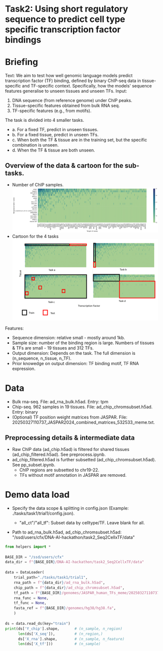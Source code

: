 # Task2: Using short regulatory sequence to predict cell type specific transcription factor bindings

# Briefing

Text:
We aim to test how well genomic language models predict transcription factor (TF) binding, defined by binary ChIP-seq data in tissue-specific and TF-specific context. Specifically, how the models' sequence features generalise to unseen tissues and unseen TFs. Input: 
1. DNA sequence (from reference genome) under ChIP peaks.
2. Tissue-specific features obtained from bulk RNA seq.
3. TF-specific features (e.g., from motifs).

The task is divided into 4 smaller tasks. 
- a. For a fixed TF, predict in unseen tissues. 
- b. For a fixed tissue, predict in unseen TFs.
- c. When both the TF & tissue are in the training set, but the specific combination is unseen. 
- d. When the TF & tissue are both unseen. 

## Overview of the data & cartoon for the sub-tasks.
* Number of ChIP samples. 
![Alt text](./data/figs/ct_tf_counts.svg?raw=true "Distribution of ChIP samples compiled from ENCODE")
* Cartoon for the 4 tasks
![Alt text](./data/figs/cartoon.png?raw=true "task2") 



Features:
- Sequence dimension: relative small - mostly around 1kb.
- Sample size: number of the binding region is large. Numbers of tissues & TFs are small - 19 tissues and 312 TFs.
- Output dimension: Depends on the task. The full dimension is (n_sequence, n_tissue, n_TF).
- Prior knowedge on output dimension: TF binding motif, TF RNA expression.


# Data
- Bulk rna-seq. File: ad_rna_bulk.h5ad. Entry: tpm
- Chip-seq. 962 samples in 19 tissues. File: ad_chip_chromsubset.h5ad. Entry: binary
- (Optional) TF position weight matrices from JASPAR. File: 20250327110737_JASPAR2024_combined_matrices_532533_meme.txt. 

## Preprocessing details & intermediate data
- Raw ChIP data (ad_chip.h5ad) is filtered for shared tissues (ad_chip_filtered.h5ad). See preprocess.ipynb.
- ad_chip_filtered.h5ad is further subsetted (ad_chip_chromsubset.h5ad). See pp_subset.ipynb. 
    - ChIP regions are subsetted to chr19-22.
    - TFs without motif annotation in JASPAR are removed. 


# Demo data load
* Specify the data scope & splitting in config.json (Example: ./tasks/task1/trial1/config.json).
    * "all_ct"/"all_tf": Subset data by celltype/TF. Leave blank for all. 

* Path to ad_rna_bulk.h5ad, ad_chip_chromsubset.h5ad: "/ssd/users/cfx/DNA-AI-hackathon/task2_Seq2CellxTF/data"

```python
from helpers import * 

BASE_DIR = "/ssd/users/cfx"
data_dir = f"{BASE_DIR}/DNA-AI-hackathon/task2_Seq2CellxTF/data" 

data = DataLoader(
    trial_path="./tasks/task1/trial1",
    rna_path = f"{data_dir}/ad_rna_bulk.h5ad",
    chip_path = f"{data_dir}/ad_chip_chromsubset.h5ad",
    tf_path = f"{BASE_DIR}/genomes/JASPAR_human_TFs_meme/20250327110737_JASPAR2024_combined_matrices_532533_meme.txt",
    rna_func = None,
    tf_func = None,
    fasta_ref = f"{BASE_DIR}/genomes/hg38/hg38.fa",
    )

ds = data.read_ds(key="train")
print(ds['Y_chip'].shape,       # (n_sample, n_region)
      len(ds['X_seq']),         # (n_region,)
      ds['X_rna'].shape,        # (n_sample, n_feature)
      len(ds['X_tf']))          # (n_sample)
```


